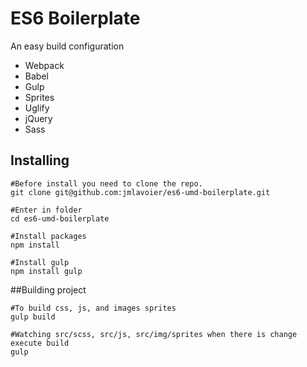 # ES6 Boilerplate
An easy build configuration

 - Webpack
 - Babel
 - Gulp
 - Sprites
 - Uglify
 - jQuery
 - Sass

## Installing

```shell
#Before install you need to clone the repo.
git clone git@github.com:jmlavoier/es6-umd-boilerplate.git

#Enter in folder
cd es6-umd-boilerplate

#Install packages
npm install

#Install gulp
npm install gulp
```

##Building project

```shell
#To build css, js, and images sprites
gulp build

#Watching src/scss, src/js, src/img/sprites when there is change execute build
gulp
```



